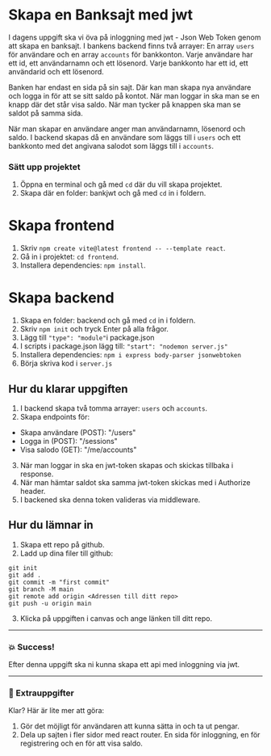 # Skapa en Banksajt med jwt

I dagens uppgift ska vi öva på inloggning med jwt - Json Web Token genom att
skapa en banksajt. I bankens backend finns två arrayer: En array `users` för användare
och en array `accounts` för bankkonton. Varje användare har ett id, ett användarnamn och ett
lösenord. Varje bankkonto har ett id, ett användarid och ett lösenord.

Banken har endast en sida på sin sajt. Där kan man skapa nya användare och logga in
för att se sitt saldo på kontot. När man loggar in ska man se en knapp där det står
visa saldo. När man tycker på knappen ska man se saldot på samma sida.

När man skapar en användare anger man användarnamn, lösenord och saldo. I backend skapas
då en användare som läggs till i `users` och ett bankkonto med det angivana salodot som läggs till i `accounts`.

### Sätt upp projektet

1. Öppna en terminal och gå med `cd` där du vill skapa projektet.
2. Skapa där en folder: bankjwt och gå med `cd` in i foldern.

# Skapa frontend

1. Skriv `npm create vite@latest frontend -- --template react`.
2. Gå in i projektet: `cd frontend`.
3. Installera dependencies: `npm install`.

# Skapa backend

1. Skapa en folder: backend och gå med `cd` in i foldern.
2. Skriv `npm init` och tryck Enter på alla frågor.
3. Lägg till `"type": "module"`i package.json
4. I scripts i package.json lägg till: `"start": "nodemon server.js"`
5. Installera dependencies: `npm i express body-parser jsonwebtoken`
6. Börja skriva kod i `server.js`

## Hur du klarar uppgiften

1. I backend skapa två tomma arrayer: `users` och `accounts`.
2. Skapa endpoints för:

- Skapa användare (POST): "/users"
- Logga in (POST): "/sessions"
- Visa salodo (GET): "/me/accounts"

3. När man loggar in ska en jwt-token skapas och skickas tillbaka i response.
4. När man hämtar saldot ska samma jwt-token skickas med i Authorize header.
5. I backened ska denna token valideras via middleware.

## Hur du lämnar in

1. Skapa ett repo på github.
2. Ladd up dina filer till github:

```
git init
git add .
git commit -m "first commit"
git branch -M main
git remote add origin <Adressen till ditt repo>
git push -u origin main
```

3. Klicka på uppgiften i canvas och ange länken till ditt repo.

---

### :boom: Success!

Efter denna uppgift ska ni kunna skapa ett api med inloggning via jwt.

---

### :runner: Extrauppgifter

Klar? Här är lite mer att göra:

1. Gör det möjligt för användaren att kunna sätta in och ta ut pengar.
2. Dela up sajten i fler sidor med react router. En sida för inloggning,
   en för registrering och en för att visa saldo.
